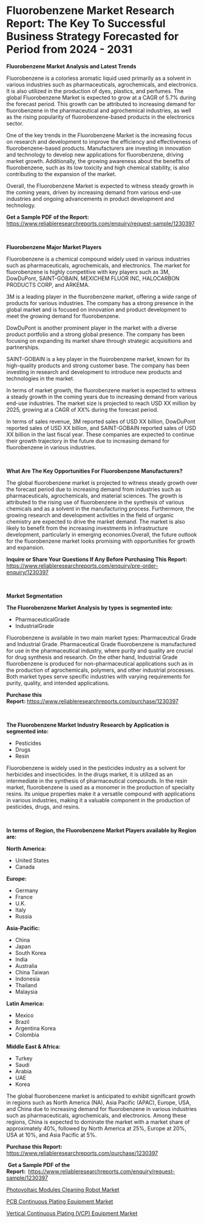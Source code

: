<p><h1>Fluorobenzene Market Research Report: The Key To Successful Business Strategy Forecasted for Period from 2024 - 2031</h1></p><p><strong>Fluorobenzene Market Analysis and Latest Trends</strong></p>
<p><p>Fluorobenzene is a colorless aromatic liquid used primarily as a solvent in various industries such as pharmaceuticals, agrochemicals, and electronics. It is also utilized in the production of dyes, plastics, and perfumes. The global Fluorobenzene Market is expected to grow at a CAGR of 5.7% during the forecast period. This growth can be attributed to increasing demand for fluorobenzene in the pharmaceutical and agrochemical industries, as well as the rising popularity of fluorobenzene-based products in the electronics sector.</p><p>One of the key trends in the Fluorobenzene Market is the increasing focus on research and development to improve the efficiency and effectiveness of fluorobenzene-based products. Manufacturers are investing in innovation and technology to develop new applications for fluorobenzene, driving market growth. Additionally, the growing awareness about the benefits of fluorobenzene, such as its low toxicity and high chemical stability, is also contributing to the expansion of the market.</p><p>Overall, the Fluorobenzene Market is expected to witness steady growth in the coming years, driven by increasing demand from various end-use industries and ongoing advancements in product development and technology.</p></p>
<p><strong>Get a Sample PDF of the Report:&nbsp;</strong> <a href="https://www.reliableresearchreports.com/enquiry/request-sample/1230397">https://www.reliableresearchreports.com/enquiry/request-sample/1230397</a></p>
<p>&nbsp;</p>
<p><strong>Fluorobenzene Major Market Players</strong></p>
<p><p>Fluorobenzene is a chemical compound widely used in various industries such as pharmaceuticals, agrochemicals, and electronics. The market for fluorobenzene is highly competitive with key players such as 3M, DowDuPont, SAINT-GOBAIN, MEXICHEM FLUOR INC, HALOCARBON PRODUCTS CORP, and ARKEMA.</p><p>3M is a leading player in the fluorobenzene market, offering a wide range of products for various industries. The company has a strong presence in the global market and is focused on innovation and product development to meet the growing demand for fluorobenzene.</p><p>DowDuPont is another prominent player in the market with a diverse product portfolio and a strong global presence. The company has been focusing on expanding its market share through strategic acquisitions and partnerships.</p><p>SAINT-GOBAIN is a key player in the fluorobenzene market, known for its high-quality products and strong customer base. The company has been investing in research and development to introduce new products and technologies in the market.</p><p>In terms of market growth, the fluorobenzene market is expected to witness a steady growth in the coming years due to increasing demand from various end-use industries. The market size is projected to reach USD XX million by 2025, growing at a CAGR of XX% during the forecast period.</p><p>In terms of sales revenue, 3M reported sales of USD XX billion, DowDuPont reported sales of USD XX billion, and SAINT-GOBAIN reported sales of USD XX billion in the last fiscal year. These companies are expected to continue their growth trajectory in the future due to increasing demand for fluorobenzene in various industries.</p></p>
<p>&nbsp;</p>
<p><strong>What Are The Key Opportunities For Fluorobenzene Manufacturers?</strong></p>
<p><p>The global fluorobenzene market is projected to witness steady growth over the forecast period due to increasing demand from industries such as pharmaceuticals, agrochemicals, and material sciences. The growth is attributed to the rising use of fluorobenzene in the synthesis of various chemicals and as a solvent in the manufacturing process. Furthermore, the growing research and development activities in the field of organic chemistry are expected to drive the market demand. The market is also likely to benefit from the increasing investments in infrastructure development, particularly in emerging economies.Overall, the future outlook for the fluorobenzene market looks promising with opportunities for growth and expansion.</p></p>
<p><strong>Inquire or Share Your Questions If Any Before Purchasing This Report:</strong> <a href="https://www.reliableresearchreports.com/enquiry/pre-order-enquiry/1230397">https://www.reliableresearchreports.com/enquiry/pre-order-enquiry/1230397</a></p>
<p>&nbsp;</p>
<p><strong>Market Segmentation</strong></p>
<p><strong>The Fluorobenzene Market Analysis by types is segmented into:</strong></p>
<p><ul><li>PharmaceuticalGrade</li><li>IndustrialGrade</li></ul></p>
<p><p>Fluorobenzene is available in two main market types: Pharmaceutical Grade and Industrial Grade. Pharmaceutical Grade fluorobenzene is manufactured for use in the pharmaceutical industry, where purity and quality are crucial for drug synthesis and research. On the other hand, Industrial Grade fluorobenzene is produced for non-pharmaceutical applications such as in the production of agrochemicals, polymers, and other industrial processes. Both market types serve specific industries with varying requirements for purity, quality, and intended applications.</p></p>
<p><strong>Purchase this Report:&nbsp;</strong><a href="https://www.reliableresearchreports.com/purchase/1230397">https://www.reliableresearchreports.com/purchase/1230397</a></p>
<p>&nbsp;</p>
<p><strong>The Fluorobenzene Market Industry Research by Application is segmented into:</strong></p>
<p><ul><li>Pesticides</li><li>Drugs</li><li>Resin</li></ul></p>
<p><p>Fluorobenzene is widely used in the pesticides industry as a solvent for herbicides and insecticides. In the drugs market, it is utilized as an intermediate in the synthesis of pharmaceutical compounds. In the resin market, fluorobenzene is used as a monomer in the production of specialty resins. Its unique properties make it a versatile compound with applications in various industries, making it a valuable component in the production of pesticides, drugs, and resins.</p></p>
<p>&nbsp;</p>
<p><strong>In terms of Region, the Fluorobenzene Market Players available by Region are:</strong></p>
<p>
    <p> <strong> North America: </strong>
        <ul>
            <li>United States</li>
            <li>Canada</li>
        </ul>
        </p> 
    <p> <strong> Europe: </strong>
        <ul>
            <li>Germany</li>
            <li>France</li>
            <li>U.K.</li>
            <li>Italy</li>
            <li>Russia</li>
        </ul>
        </p> 
    <p> <strong> Asia-Pacific: </strong>
        <ul>
            <li>China</li>
            <li>Japan</li>
            <li>South Korea</li>
            <li>India</li>
            <li>Australia</li>
            <li>China Taiwan</li>
            <li>Indonesia</li>
            <li>Thailand</li>
            <li>Malaysia</li>
        </ul>
        </p> 
    <p> <strong> Latin America: </strong>
        <ul>
            <li>Mexico</li>
            <li>Brazil</li>
            <li>Argentina Korea</li>
            <li>Colombia</li>
        </ul>
        </p> 
    <p> <strong> Middle East & Africa: </strong>
        <ul>
            <li>Turkey</li>
            <li>Saudi</li>
            <li>Arabia</li>
            <li>UAE</li>
            <li>Korea</li>
        </ul>
    </p>
    </p>
<p><p>The global fluorobenzene market is anticipated to exhibit significant growth in regions such as North America (NA), Asia Pacific (APAC), Europe, USA, and China due to increasing demand for fluorobenzene in various industries such as pharmaceuticals, agrochemicals, and electronics. Among these regions, China is expected to dominate the market with a market share of approximately 40%, followed by North America at 25%, Europe at 20%, USA at 10%, and Asia Pacific at 5%.</p></p>
<p><strong>Purchase this Report: </strong><a href="https://www.reliableresearchreports.com/purchase/1230397">https://www.reliableresearchreports.com/purchase/1230397</a></p>
<p>&nbsp;<strong>Get a Sample PDF of the Report:&nbsp;&nbsp;</strong><a href="https://www.reliableresearchreports.com/enquiry/request-sample/1230397">https://www.reliableresearchreports.com/enquiry/request-sample/1230397</a></p>
<p><strong></strong></p>
<p><p><a href="https://view.publitas.com/reportprime-1/photovoltaic-modules-cleaning-robot-market-research-report-forecasted-for-period-from-2023-2030-by-market-type-market-application-and-region/">Photovoltaic Modules Cleaning Robot Market</a></p><p><a href="https://view.publitas.com/reportprime-1/pcb-continuous-plating-equipment-market-with-the-goal-of-estimating-the-market-size-and-future-growth-potential-of-various-market-segments-based-on-component-applications-end-user-and-region/">PCB Continuous Plating Equipment Market</a></p><p><a href="https://view.publitas.com/reportprime-1/vertical-continuous-plating-vcp-equipment-market-analysis-examines-its-scope-on-growth-opportunities-and-forecasted-trends-spanning-from-2023-to-2030/">Vertical Continuous Plating (VCP) Equipment Market</a></p></p>